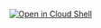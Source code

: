<!-- [![Run on Google Cloud](https://deploy.cloud.run/button.svg)](https://deploy.cloud.run/?git_repo=https://github.com/nicain/dialogflow-cx-samples.git)

[![Open in Cloud Shell](https://gstatic.com/cloudssh/images/open-btn.svg)](https://shell.cloud.google.com/cloudshell/editor?cloudshell_git_repo=https://github.com/nicain/dialogflow-cx-samples.git) 

https://github.com/nicain/dialogflow-cx-samples.git
us-central-docker.pkg.dev/dialogflow-cx-demo-1-348717/dialogflow-cx-samples:latest
gcr.io/dialogflow-cx-demo-1-348717/dialogflow-cx-samples:latest -->

[![Open in Cloud Shell](https://gstatic.com/cloudssh/images/open-btn.svg)](https://shell.cloud.google.com/cloudshell/editor?cloudshell_git_repo=https://github.com/nicain/dialogflow-cx-samples.git&cloudshell_image=us-central1-docker.pkg.dev/dialogflow-cx-demo-1-348717/dialogflow-cx-demo/dialogflow-cx-samples:latest)